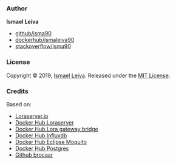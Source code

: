 ### Author

**Ismael Leiva**

* [github/isma90](https://github.com/isma90)
* [dockerhub/ismaleiva90](https://hub.docker.com/u/ismaleiva90)
* [stackoverflow/isma90](https://stackoverflow.com/users/2043313/isma90?tab=profile)


### License

Copyright © 2019, [Ismael Leiva](https://github.com/isma90).
Released under the [MIT License](LICENSE).

### Credits

Based on: 

- [Loraserver.io](https://www.loraserver.io/guides/)
- [Docker Hub Loraserver](https://hub.docker.com/r/loraserver/loraserver)
- [Docker Hub Lora gateway bridge](https://hub.docker.com/r/loraserver/lora-gateway-bridge)
- [Docker Hub Influxdb](https://hub.docker.com/_/influxdb)
- [Docker Hub Eclipse Moquito](https://hub.docker.com/_/eclipse-mosquitto)
- [Docker Hub Postgres](https://hub.docker.com/_/postgres)
- [Github brocaar](https://github.com/brocaar/loraserver-docker)
